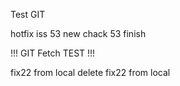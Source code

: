 Test GIT

hotfix
iss 53
new chack 53
finish

!!! GIT Fetch TEST !!!

fix22 from local
delete fix22 from local